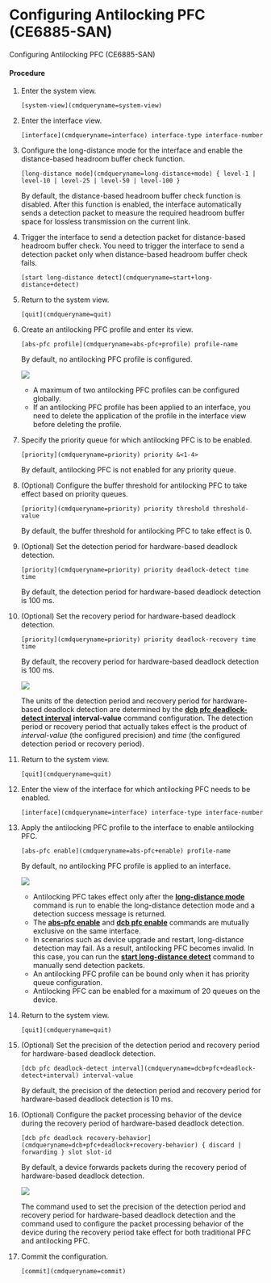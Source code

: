 Configuring Antilocking PFC (CE6885-SAN)
========================================

Configuring Antilocking PFC (CE6885-SAN)

#### Procedure

1. Enter the system view.
   
   
   ```
   [system-view](cmdqueryname=system-view)
   ```
2. Enter the interface view.
   
   
   ```
   [interface](cmdqueryname=interface) interface-type interface-number
   ```
3. Configure the long-distance mode for the interface and enable the distance-based headroom buffer check function.
   
   
   ```
   [long-distance mode](cmdqueryname=long-distance+mode) { level-1 | level-10 | level-25 | level-50 | level-100 }
   ```
   
   By default, the distance-based headroom buffer check function is disabled. After this function is enabled, the interface automatically sends a detection packet to measure the required headroom buffer space for lossless transmission on the current link.
4. Trigger the interface to send a detection packet for distance-based headroom buffer check. You need to trigger the interface to send a detection packet only when distance-based headroom buffer check fails.
   
   
   ```
   [start long-distance detect](cmdqueryname=start+long-distance+detect)
   ```
5. Return to the system view.
   
   
   ```
   [quit](cmdqueryname=quit)
   ```
6. Create an antilocking PFC profile and enter its view.
   
   
   ```
   [abs-pfc profile](cmdqueryname=abs-pfc+profile) profile-name
   ```
   
   By default, no antilocking PFC profile is configured.
   
   ![](public_sys-resources/note_3.0-en-us.png) 
   * A maximum of two antilocking PFC profiles can be configured globally.
   * If an antilocking PFC profile has been applied to an interface, you need to delete the application of the profile in the interface view before deleting the profile.
7. Specify the priority queue for which antilocking PFC is to be enabled.
   
   
   ```
   [priority](cmdqueryname=priority) priority &<1-4>
   ```
   
   By default, antilocking PFC is not enabled for any priority queue.
8. (Optional) Configure the buffer threshold for antilocking PFC to take effect based on priority queues.
   
   
   ```
   [priority](cmdqueryname=priority) priority threshold threshold-value
   ```
   
   By default, the buffer threshold for antilocking PFC to take effect is 0.
9. (Optional) Set the detection period for hardware-based deadlock detection.
   
   
   ```
   [priority](cmdqueryname=priority) priority deadlock-detect time time
   ```
   
   By default, the detection period for hardware-based deadlock detection is 100 ms.
10. (Optional) Set the recovery period for hardware-based deadlock detection.
    
    
    ```
    [priority](cmdqueryname=priority) priority deadlock-recovery time time
    ```
    
    By default, the recovery period for hardware-based deadlock detection is 100 ms.
    
    ![](public_sys-resources/note_3.0-en-us.png) 
    
    The units of the detection period and recovery period for hardware-based deadlock detection are determined by the **[**dcb pfc deadlock-detect interval**](cmdqueryname=dcb+pfc+deadlock-detect+interval)** **interval-value** command configuration. The detection period or recovery period that actually takes effect is the product of *interval-value* (the configured precision) and *time* (the configured detection period or recovery period).
11. Return to the system view.
    
    
    ```
    [quit](cmdqueryname=quit)
    ```
12. Enter the view of the interface for which antilocking PFC needs to be enabled.
    
    
    ```
    [interface](cmdqueryname=interface) interface-type interface-number
    ```
13. Apply the antilocking PFC profile to the interface to enable antilocking PFC.
    
    
    ```
    [abs-pfc enable](cmdqueryname=abs-pfc+enable) profile-name
    ```
    
    By default, no antilocking PFC profile is applied to an interface.
    
    ![](public_sys-resources/note_3.0-en-us.png) 
    * Antilocking PFC takes effect only after the **[**long-distance mode**](cmdqueryname=long-distance+mode)** command is run to enable the long-distance detection mode and a detection success message is returned.
    * The **[**abs-pfc enable**](cmdqueryname=abs-pfc+enable)** and **[**dcb pfc enable**](cmdqueryname=dcb+pfc+enable)** commands are mutually exclusive on the same interface.
    * In scenarios such as device upgrade and restart, long-distance detection may fail. As a result, antilocking PFC becomes invalid. In this case, you can run the **[**start long-distance detect**](cmdqueryname=start+long-distance+detect)** command to manually send detection packets.
    * An antilocking PFC profile can be bound only when it has priority queue configuration.
    * Antilocking PFC can be enabled for a maximum of 20 queues on the device.
14. Return to the system view.
    
    
    ```
    [quit](cmdqueryname=quit)
    ```
15. (Optional) Set the precision of the detection period and recovery period for hardware-based deadlock detection.
    
    
    ```
    [dcb pfc deadlock-detect interval](cmdqueryname=dcb+pfc+deadlock-detect+interval) interval-value
    ```
    
    By default, the precision of the detection period and recovery period for hardware-based deadlock detection is 10 ms.
16. (Optional) Configure the packet processing behavior of the device during the recovery period of hardware-based deadlock detection.
    
    
    ```
    [dcb pfc deadlock recovery-behavior](cmdqueryname=dcb+pfc+deadlock+recovery-behavior) { discard | forwarding } slot slot-id
    ```
    
    By default, a device forwards packets during the recovery period of hardware-based deadlock detection.
    
    ![](public_sys-resources/note_3.0-en-us.png) 
    
    The command used to set the precision of the detection period and recovery period for hardware-based deadlock detection and the command used to configure the packet processing behavior of the device during the recovery period take effect for both traditional PFC and antilocking PFC.
17. Commit the configuration.
    
    
    ```
    [commit](cmdqueryname=commit)
    ```